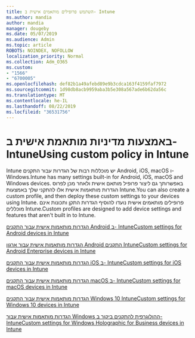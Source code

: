 ```yaml
---
title: השתמש פרופילים מותאמים אישית ב- Intune
ms.author: mandia
author: mandia
manager: dougeby
ms.date: 05/07/2019
ms.audience: Admin
ms.topic: article
ROBOTS: NOINDEX, NOFOLLOW
localization_priority: Normal
ms.collection: Adm_O365
ms.custom:
- "1566"
- "6700005"
ms.openlocfilehash: def82b1a49afebd89e9b3cdca163f4159faf7972
ms.sourcegitcommit: 1d98db8acb9959aba3b5e308a567ade6b62da56c
ms.translationtype: MT
ms.contentlocale: he-IL
ms.lasthandoff: 08/22/2019
ms.locfileid: "36531756"
---
```

# <a name="using-custom-policy-in-intune"></a><span data-ttu-id="09203-102">באמצעות מדיניות מותאמת אישית ב- Intune</span><span class="sxs-lookup"><span data-stu-id="09203-102">Using custom policy in Intune</span></span>

<span data-ttu-id="09203-103">Intune יש מוכללות רבות של הגדרות עבור התקנים Android, iOS, macOS ו- Windows.</span><span class="sxs-lookup"><span data-stu-id="09203-103">Intune has many settings built-in for Android, iOS, macOS and Windows devices.</span></span> <span data-ttu-id="09203-104">באפשרותך גם ליצור פרופיל מותאם אישית ולאחר מכן לפרוס הגדרות מותאמות אישית אלו להתקני שלך באמצעות Intune.</span><span class="sxs-lookup"><span data-stu-id="09203-104">You can also create a custom profile, and then deploy these custom settings to your devices using Intune.</span></span> <span data-ttu-id="09203-105">פרופילים מותאמים אישית נועדו להוסיף הגדרות התקן ותכונות אינם מוכללים Intune.</span><span class="sxs-lookup"><span data-stu-id="09203-105">Custom profiles are designed to add device settings and features that aren't built in to Intune.</span></span>

[<span data-ttu-id="09203-106">הגדרות מותאמות אישית עבור התקנים Android ב- Intune</span><span class="sxs-lookup"><span data-stu-id="09203-106">Custom settings for Android devices in Intune</span></span>](https://docs.microsoft.com/intune/custom-settings-android)

[<span data-ttu-id="09203-107">הגדרות מותאמות אישית עבור ארגון Android התקנים Intune</span><span class="sxs-lookup"><span data-stu-id="09203-107">Custom settings for Android Enterprise devices in Intune</span></span>](https://docs.microsoft.com/intune/custom-settings-android-for-work)

[<span data-ttu-id="09203-108">הגדרות מותאמות אישית עבור התקנים iOS ב- Intune</span><span class="sxs-lookup"><span data-stu-id="09203-108">Custom settings for iOS devices in Intune</span></span>](https://docs.microsoft.com/intune/custom-settings-ios)

[<span data-ttu-id="09203-109">הגדרות מותאמות אישית עבור התקנים macOS ב- Intune</span><span class="sxs-lookup"><span data-stu-id="09203-109">Custom settings for macOS devices in Intune</span></span>](https://docs.microsoft.com/intune/custom-settings-macos)

[<span data-ttu-id="09203-110">הגדרות מותאמות אישית עבור התקנים Windows 10 Intune</span><span class="sxs-lookup"><span data-stu-id="09203-110">Custom settings for Windows 10 devices in Intune</span></span>](https://docs.microsoft.com/intune/custom-settings-windows-10)

[<span data-ttu-id="09203-111">הגדרות מותאמות אישית עבור Windows ההולוגרפית להתקנים ביקור ב- Intune</span><span class="sxs-lookup"><span data-stu-id="09203-111">Custom settings for Windows Holographic for Business devices in Intune</span></span>](https://docs.microsoft.com/intune/custom-settings-windows-holographic)